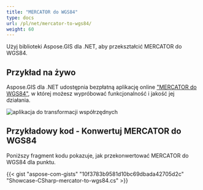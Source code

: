 ```yaml
---
title: "MERCATOR do WGS84"
type: docs
url: /pl/net/mercator-to-wgs84/
weight: 60
---
```


Użyj biblioteki Aspose.GIS dla .NET, aby przekształcić MERCATOR do WGS84.

## **Przykład na żywo**

Aspose.GIS dla .NET udostępnia bezpłatną aplikację online ["MERCATOR do WGS84"](https://products.aspose.app/gis/transformation/mercator-to-wgs84), w której możesz wypróbować funkcjonalność i jakość jej działania.

![aplikacja do transformacji współrzędnych](transform-coordinates.png)

## **Przykładowy kod - Konwertuj MERCATOR do WGS84**

Poniższy fragment kodu pokazuje, jak przekonwertować MERCATOR do WGS84 dla punktu.

{{< gist "aspose-com-gists" "10f3783b9581d10bc69dbada42705d2c" "Showcase-CSharp-mercator-to-wgs84.cs" >}}
